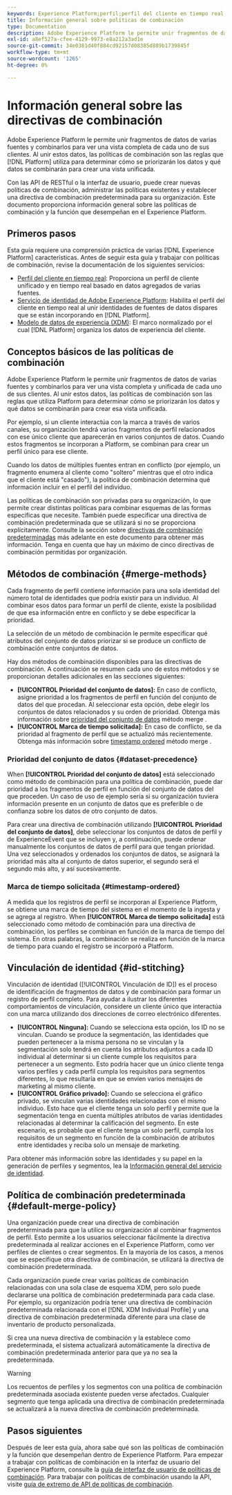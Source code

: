 ```yaml
---
keywords: Experience Platform;perfil;perfil del cliente en tiempo real;políticas de combinación;interfaz de usuario;interfaz de usuario;marca de tiempo solicitada;prioridad del conjunto de datos
title: Información general sobre políticas de combinación
type: Documentation
description: Adobe Experience Platform le permite unir fragmentos de datos de varias fuentes y combinarlos para ver una vista completa de sus clientes individuales. Al unir estos datos, las políticas de combinación son las reglas que utiliza Platform para determinar cómo se priorizarán los datos y qué datos se combinarán para crear la vista unificada.
exl-id: a8ef527a-cfee-4129-9973-e8a212a3ad1e
source-git-commit: 34e0381d40f884cd92157d08385d889b1739845f
workflow-type: tm+mt
source-wordcount: '1265'
ht-degree: 0%

---
```


# Información general sobre las directivas de combinación

Adobe Experience Platform le permite unir fragmentos de datos de varias fuentes y combinarlos para ver una vista completa de cada uno de sus clientes. Al unir estos datos, las políticas de combinación son las reglas que [!DNL Platform] utiliza para determinar cómo se priorizarán los datos y qué datos se combinarán para crear una vista unificada.

Con las API de RESTful o la interfaz de usuario, puede crear nuevas políticas de combinación, administrar las políticas existentes y establecer una directiva de combinación predeterminada para su organización. Este documento proporciona información general sobre las políticas de combinación y la función que desempeñan en el Experience Platform.

## Primeros pasos

Esta guía requiere una comprensión práctica de varias [!DNL Experience Platform] características. Antes de seguir esta guía y trabajar con políticas de combinación, revise la documentación de los siguientes servicios:

* [Perfil del cliente en tiempo real](../home.md): Proporciona un perfil de cliente unificado y en tiempo real basado en datos agregados de varias fuentes.
* [Servicio de identidad de Adobe Experience Platform](../../identity-service/home.md): Habilita el perfil del cliente en tiempo real al unir identidades de fuentes de datos dispares que se están incorporando en [!DNL Platform].
* [Modelo de datos de experiencia (XDM)](../../xdm/home.md): El marco normalizado por el cual [!DNL Platform] organiza los datos de experiencia del cliente.

## Conceptos básicos de las políticas de combinación

Adobe Experience Platform le permite unir fragmentos de datos de varias fuentes y combinarlos para ver una vista completa y unificada de cada uno de sus clientes. Al unir estos datos, las políticas de combinación son las reglas que utiliza Platform para determinar cómo se priorizarán los datos y qué datos se combinarán para crear esa vista unificada.

Por ejemplo, si un cliente interactúa con la marca a través de varios canales, su organización tendrá varios fragmentos de perfil relacionados con ese único cliente que aparecerán en varios conjuntos de datos. Cuando estos fragmentos se incorporan a Platform, se combinan para crear un perfil único para ese cliente.

Cuando los datos de múltiples fuentes entran en conflicto (por ejemplo, un fragmento enumera al cliente como &quot;soltero&quot; mientras que el otro indica que el cliente está &quot;casado&quot;), la política de combinación determina qué información incluir en el perfil del individuo.

Las políticas de combinación son privadas para su organización, lo que permite crear distintas políticas para combinar esquemas de las formas específicas que necesite. También puede especificar una directiva de combinación predeterminada que se utilizará si no se proporciona explícitamente. Consulte la sección sobre [directivas de combinación predeterminadas](#default-merge-policy) más adelante en este documento para obtener más información. Tenga en cuenta que hay un máximo de cinco directivas de combinación permitidas por organización.

## Métodos de combinación {#merge-methods}

Cada fragmento de perfil contiene información para una sola identidad del número total de identidades que podría existir para un individuo. Al combinar esos datos para formar un perfil de cliente, existe la posibilidad de que esa información entre en conflicto y se debe especificar la prioridad.

La selección de un método de combinación le permite especificar qué atributos del conjunto de datos priorizar si se produce un conflicto de combinación entre conjuntos de datos.

Hay dos métodos de combinación disponibles para las directivas de combinación. A continuación se resumen cada uno de estos métodos y se proporcionan detalles adicionales en las secciones siguientes:

* **[!UICONTROL Prioridad del conjunto de datos]:** En caso de conflicto, asigne prioridad a los fragmentos de perfil en función del conjunto de datos del que procedan. Al seleccionar esta opción, debe elegir los conjuntos de datos relacionados y su orden de prioridad. Obtenga más información sobre [prioridad del conjunto de datos](#dataset-precedence) método merge .
* **[!UICONTROL Marca de tiempo solicitada]:** En caso de conflicto, se da prioridad al fragmento de perfil que se actualizó más recientemente. Obtenga más información sobre [timestamp ordered](#timestamp-ordered) método merge .

### Prioridad del conjunto de datos {#dataset-precedence}

When **[!UICONTROL Prioridad del conjunto de datos]** está seleccionado como método de combinación para una política de combinación, puede dar prioridad a los fragmentos de perfil en función del conjunto de datos del que proceden. Un caso de uso de ejemplo sería si su organización tuviera información presente en un conjunto de datos que es preferible o de confianza sobre los datos de otro conjunto de datos.

Para crear una directiva de combinación utilizando **[!UICONTROL Prioridad del conjunto de datos]**, debe seleccionar los conjuntos de datos de perfil y de ExperienceEvent que se incluyen y, a continuación, puede ordenar manualmente los conjuntos de datos de perfil para que tengan prioridad. Una vez seleccionados y ordenados los conjuntos de datos, se asignará la prioridad más alta al conjunto de datos superior, el segundo será el segundo más alto, y así sucesivamente.

### Marca de tiempo solicitada {#timestamp-ordered}

A medida que los registros de perfil se incorporan al Experience Platform, se obtiene una marca de tiempo del sistema en el momento de la ingesta y se agrega al registro. When **[!UICONTROL Marca de tiempo solicitada]** está seleccionado como método de combinación para una directiva de combinación, los perfiles se combinan en función de la marca de tiempo del sistema. En otras palabras, la combinación se realiza en función de la marca de tiempo para cuando el registro se incorporó a Platform.

## Vinculación de identidad {#id-stitching}

Vinculación de identidad ([!UICONTROL Vinculación de ID]) es el proceso de identificación de fragmentos de datos y de combinación para formar un registro de perfil completo. Para ayudar a ilustrar los diferentes comportamientos de vinculación, considere un cliente único que interactúa con una marca utilizando dos direcciones de correo electrónico diferentes.

* **[!UICONTROL Ninguna]:** Cuando se selecciona esta opción, los ID no se vinculan. Cuando se produce la segmentación, las identidades que pueden pertenecer a la misma persona no se vinculan y la segmentación solo tendrá en cuenta los atributos adjuntos a cada ID individual al determinar si un cliente cumple los requisitos para pertenecer a un segmento. Esto podría hacer que un único cliente tenga varios perfiles y cada perfil cumpla los requisitos para segmentos diferentes, lo que resultaría en que se envíen varios mensajes de marketing al mismo cliente.
* **[!UICONTROL Gráfico privado]:** Cuando se selecciona el gráfico privado, se vinculan varias identidades relacionadas con el mismo individuo. Esto hace que el cliente tenga un solo perfil y permite que la segmentación tenga en cuenta múltiples atributos de varias identidades relacionadas al determinar la calificación del segmento. En este escenario, es probable que el cliente tenga un solo perfil, cumpla los requisitos de un segmento en función de la combinación de atributos entre identidades y reciba solo un mensaje de marketing.

Para obtener más información sobre las identidades y su papel en la generación de perfiles y segmentos, lea la [Información general del servicio de identidad](../../identity-service/home.md).

## Política de combinación predeterminada {#default-merge-policy}

Una organización puede crear una directiva de combinación predeterminada para que la utilice su organización al combinar fragmentos de perfil. Esto permite a los usuarios seleccionar fácilmente la directiva predeterminada al realizar acciones en el Experience Platform, como ver perfiles de clientes o crear segmentos. En la mayoría de los casos, a menos que se especifique otra directiva de combinación, se utilizará la directiva de combinación predeterminada.

Cada organización puede crear varias políticas de combinación relacionadas con una sola clase de esquema XDM, pero solo puede declararse una política de combinación predeterminada para cada clase. Por ejemplo, su organización podría tener una directiva de combinación predeterminada relacionada con el [!DNL XDM Individual Profile] y una directiva de combinación predeterminada diferente para una clase de inventario de producto personalizada.

Si crea una nueva directiva de combinación y la establece como predeterminada, el sistema actualizará automáticamente la directiva de combinación predeterminada anterior para que ya no sea la predeterminada.

>[!WARNING]
>
>Los recuentos de perfiles y los segmentos con una política de combinación predeterminada asociada existente pueden verse afectados. Cualquier segmento que tenga aplicada una directiva de combinación predeterminada se actualizará a la nueva directiva de combinación predeterminada.

## Pasos siguientes

Después de leer esta guía, ahora sabe qué son las políticas de combinación y la función que desempeñan dentro de Experience Platform. Para empezar a trabajar con políticas de combinación en la interfaz de usuario del Experience Platform, consulte la [guía de interfaz de usuario de políticas de combinación](ui-guide.md). Para trabajar con políticas de combinación usando la API, visite [guía de extremo de API de políticas de combinación](../api/merge-policies.md).
